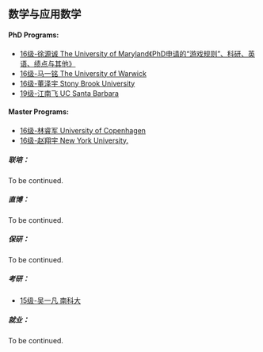 ## 数学与应用数学

#### PhD Programs:

* [16级-徐源诚 The University of Maryland《PhD申请的“游戏规则”、科研、英语、绩点与其他》]([US]-16-xuyuancheng)
* [16级-马一铭 The University of Warwick]([UK]-16-mayiming)
* [16级-董泽宇 Stony Brook University]([US]-16-dongzeyu)
* [19级-江南飞 UC Santa Barbara]([US]-19-jiangnanfei)

#### Master Programs:

- [16级-林睿军 University of Copenhagen]([DNK]-16-linruijun)
- [16级-赵翔宇 New York University.]([US]-16-zhaoxiangyu)

##### 联培：

To be continued.

##### 直博：

To be continued.

##### 保研：

To be continued.

##### 考研：

- [15级-吴一凡 南科大]([CN]-15-wuyifan)

##### 就业：

To be continued.
